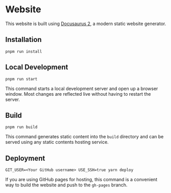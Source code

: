 # Website

This website is built using [Docusaurus 2](https://v2.docusaurus.io/), a modern static website generator.

## Installation

```console
pnpm run install
```

## Local Development

```console
pnpm run start
```

This command starts a local development server and open up a browser window. Most changes are reflected live without having to restart the server.

## Build

```console
pnpm run build
```

This command generates static content into the `build` directory and can be served using any static contents hosting service.

## Deployment

```console
GIT_USER=<Your GitHub username> USE_SSH=true yarn deploy
```

If you are using GitHub pages for hosting, this command is a convenient way to build the website and push to the `gh-pages` branch.
